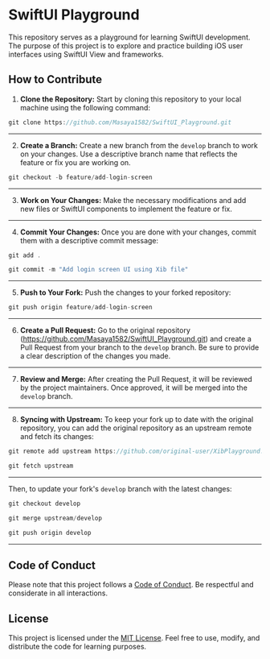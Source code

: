 # SwiftUI Playground

This repository serves as a playground for learning SwiftUI development. The purpose of this project is to explore and practice building iOS user interfaces using SwiftUI View and frameworks.

## How to Contribute

1. **Clone the Repository:** Start by cloning this repository to your local machine using the following command:

```swift
git clone https://github.com/Masaya1582/SwiftUI_Playground.git
```
***
2. **Create a Branch:** Create a new branch from the `develop` branch to work on your changes. Use a descriptive branch name that reflects the feature or fix you are working on.

```swift
git checkout -b feature/add-login-screen
```

***
3. **Work on Your Changes:** Make the necessary modifications and add new files or SwiftUI components to implement the feature or fix.

***
4. **Commit Your Changes:** Once you are done with your changes, commit them with a descriptive commit message:

```swift
git add .
```

```swift
git commit -m "Add login screen UI using Xib file"
```

***
5. **Push to Your Fork:** Push the changes to your forked repository:

```swift
git push origin feature/add-login-screen
```

***
6. **Create a Pull Request:** Go to the original repository (https://github.com/Masaya1582/SwiftUI_Playground.git) and create a Pull Request from your branch to the `develop` branch. Be sure to provide a clear description of the changes you made.
***
7. **Review and Merge:** After creating the Pull Request, it will be reviewed by the project maintainers. Once approved, it will be merged into the `develop` branch.
***
8. **Syncing with Upstream:** To keep your fork up to date with the original repository, you can add the original repository as an upstream remote and fetch its changes:

```swift
git remote add upstream https://github.com/original-user/XibPlayground.git
```

```swift
git fetch upstream
```

***
Then, to update your fork's `develop` branch with the latest changes:

```swift
git checkout develop
```

```swift
git merge upstream/develop
```

```swift
git push origin develop
```

***
## Code of Conduct

Please note that this project follows a [Code of Conduct](CODE_OF_CONDUCT.md). Be respectful and considerate in all interactions.

## License

This project is licensed under the [MIT License](LICENSE). Feel free to use, modify, and distribute the code for learning purposes.

